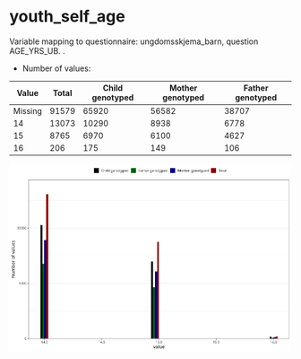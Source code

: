 # youth_self_age
Variable mapping to questionnaire: ungdomsskjema_barn, question AGE_YRS_UB.
.
- Number of values:

| Value | Total | Child genotyped | Mother genotyped | Father genotyped |
| ----- | ----- | --------------- | ---------------- | ---------------- |
| Missing | 91579 | 65920 | 56582 | 38707 |
| 14 | 13073 | 10290 | 8938 |6778 |
| 15 | 8765 | 6970 | 6100 |4627 |
| 16 | 206 | 175 | 149 |106 |



![](youth_self_age_n.png)



